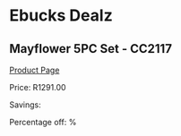 
# Ebucks Dealz
## Mayflower 5PC Set - CC2117
[Product Page](https://www.ebucks.com/web/shop/productSelected.do?prodId=1205763311&catId=714962196)

Price: R1291.00

Savings: 

Percentage off: %
	